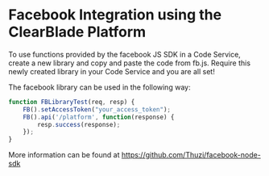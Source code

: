 # Facebook Integration using the ClearBlade Platform

To use functions provided by the facebook JS SDK in a Code Service, create a new library and copy and paste the code from fb.js. Require this newly created library in your Code Service and you are all set!

The facebook library can be used in the following way:
```javascript
function FBLibraryTest(req, resp) {
	FB().setAccessToken("your_access_token");
	FB().api('/platform', function(response) {
	    resp.success(response);
	});
}
```

More information can be found at https://github.com/Thuzi/facebook-node-sdk